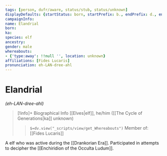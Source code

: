 ```yaml
---
tags: [person, dufr/aware, status/stub, status/unknown]
displayDefaults: {startStatus: born, startPrefix: b., endPrefix: d., endStatus: died}
campaignInfo:
name: Elandrial
born:
ka:
species: elf
ancestry:
gender: male
whereabouts:
- {'type:away': !!null '', location: unknown}
affiliations: [Fides Lucaris]
pronunciation: eh-LAN-dree-ahl
---
```

# Elandrial
*(eh-LAN-dree-ahl)*
>[!info]+ Biographical Info
> [[Elves|elf]], he/him ([[The Cycle of Generations|ka]] unknown)
>> `$=dv.view("_scripts/view/get_Whereabouts")`
>> Member of: [[Fides Lucaris]]

A elf who was active during the [[Drankorian Era]]. Participated in attempts to decipher the [[Enchiridion of the Occulta Ludum]].